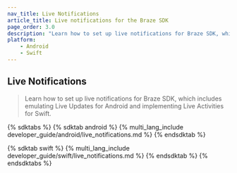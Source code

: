 ```yaml
---
nav_title: Live Notifications
article_title: Live notifications for the Braze SDK
page_order: 3.0
description: "Learn how to set up live notifications for Braze SDK, which includes emulating Live Updates for Android and implementing Live Activities for Swift."
platform:
    - Android
    - Swift
---
```


## Live Notifications

> Learn how to set up live notifications for Braze SDK, which includes emulating Live Updates for Android and implementing Live Activities for Swift.

{% sdktabs %}
{% sdktab android %}
{% multi_lang_include developer_guide/android/live_notifications.md %}
{% endsdktab %}

{% sdktab swift %}
{% multi_lang_include developer_guide/swift/live_notifications.md %}
{% endsdktab %}
{% endsdktabs %}
